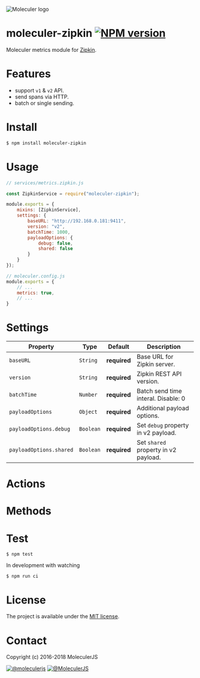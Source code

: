 ![Moleculer logo](http://moleculer.services/images/banner.png)

# moleculer-zipkin [![NPM version](https://img.shields.io/npm/v/moleculer-zipkin.svg)](https://www.npmjs.com/package/moleculer-zipkin)

Moleculer metrics module for [Zipkin](https://zipkin.io/).

# Features
- support `v1` & `v2` API.
- send spans via HTTP.
- batch or single sending.

# Install

```bash
$ npm install moleculer-zipkin
```

# Usage

```js
// services/metrics.zipkin.js

const ZipkinService = require("moleculer-zipkin");

module.exports = {
    mixins: [ZipkinService],
    settings: {
        baseURL: "http://192.168.0.181:9411",
        version: "v2",
        batchTime: 1000,
        payloadOptions: {
            debug: false,
            shared: false
        }
    }
});

// moleculer.config.js
module.exports = {
    // ...
    metrics: true,
    // ...
}
```

<!-- AUTO-CONTENT-START:USAGE -->
<!-- AUTO-CONTENT-END:USAGE -->

<!-- AUTO-CONTENT-TEMPLATE:USAGE
{{#hasExamples}}
{{#each examples}}
{{{this}}}
{{/each}}
{{/hasExamples}}
-->



# Settings

<!-- AUTO-CONTENT-START:SETTINGS -->
| Property | Type | Default | Description |
| -------- | ---- | ------- | ----------- |
| `baseURL` | `String` | **required** | Base URL for Zipkin server. |
| `version` | `String` | **required** | Zipkin REST API version. |
| `batchTime` | `Number` | **required** | Batch send time interal. Disable: 0 |
| `payloadOptions` | `Object` | **required** | Additional payload options. |
| `payloadOptions.debug` | `Boolean` | **required** | Set `debug` property in v2 payload. |
| `payloadOptions.shared` | `Boolean` | **required** | Set `shared` property in v2 payload. |

<!-- AUTO-CONTENT-END:SETTINGS -->

<!-- AUTO-CONTENT-TEMPLATE:SETTINGS
| Property | Type | Default | Description |
| -------- | ---- | ------- | ----------- |
{{#each this}}
| `{{name}}` | {{type}} | {{defaultValue}} | {{description}} |
{{/each}}
{{^this}}
*No settings.*
{{/this}}

-->

# Actions
<!-- AUTO-CONTENT-START:ACTIONS -->
<!-- AUTO-CONTENT-END:ACTIONS -->

<!-- AUTO-CONTENT-TEMPLATE:ACTIONS
{{#each this}}
## `{{name}}` {{#each badges}}{{this}} {{/each}}
{{#since}}
_<sup>Since: {{this}}</sup>_
{{/since}}

{{description}}

### Parameters
| Property | Type | Default | Description |
| -------- | ---- | ------- | ----------- |
{{#each params}}
| `{{name}}` | {{type}} | {{defaultValue}} | {{description}} |
{{/each}}
{{^params}}
*No input parameters.*
{{/params}}

{{#returns}}
### Results
**Type:** {{type}}

{{description}}
{{/returns}}

{{#hasExamples}}
### Examples
{{#each examples}}
{{this}}
{{/each}}
{{/hasExamples}}

{{/each}}
-->

# Methods

<!-- AUTO-CONTENT-START:METHODS -->
<!-- AUTO-CONTENT-END:METHODS -->

<!-- AUTO-CONTENT-TEMPLATE:METHODS
{{#each this}}
## `{{name}}` {{#each badges}}{{this}} {{/each}}
{{#since}}
_<sup>Since: {{this}}</sup>_
{{/since}}

{{description}}

### Parameters
| Property | Type | Default | Description |
| -------- | ---- | ------- | ----------- |
{{#each params}}
| `{{name}}` | {{type}} | {{defaultValue}} | {{description}} |
{{/each}}
{{^params}}
*No input parameters.*
{{/params}}

{{#returns}}
### Results
**Type:** {{type}}

{{description}}
{{/returns}}

{{#hasExamples}}
### Examples
{{#each examples}}
{{this}}
{{/each}}
{{/hasExamples}}

{{/each}}
-->

# Test
```
$ npm test
```

In development with watching

```
$ npm run ci
```

# License
The project is available under the [MIT license](https://tldrlegal.com/license/mit-license).

# Contact
Copyright (c) 2016-2018 MoleculerJS

[![@moleculerjs](https://img.shields.io/badge/github-moleculerjs-green.svg)](https://github.com/moleculerjs) [![@MoleculerJS](https://img.shields.io/badge/twitter-MoleculerJS-blue.svg)](https://twitter.com/MoleculerJS)
